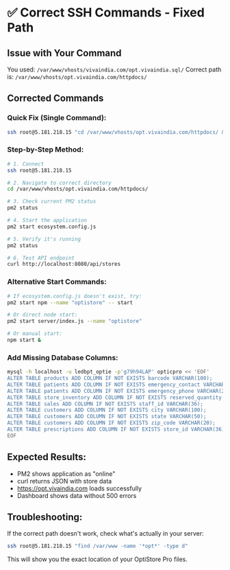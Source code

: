 # ✅ Correct SSH Commands - Fixed Path

## Issue with Your Command
You used: `/var/www/vhosts/vivaindia.com/opt.vivaindia.sql/`
Correct path is: `/var/www/vhosts/opt.vivaindia.com/httpdocs/`

## Corrected Commands

### Quick Fix (Single Command):
```bash
ssh root@5.181.218.15 "cd /var/www/vhosts/opt.vivaindia.com/httpdocs/ && pm2 status && pm2 start ecosystem.config.js && pm2 status && curl -s http://localhost:8080/api/stores"
```

### Step-by-Step Method:
```bash
# 1. Connect
ssh root@5.181.218.15

# 2. Navigate to correct directory
cd /var/www/vhosts/opt.vivaindia.com/httpdocs/

# 3. Check current PM2 status
pm2 status

# 4. Start the application
pm2 start ecosystem.config.js

# 5. Verify it's running
pm2 status

# 6. Test API endpoint
curl http://localhost:8080/api/stores
```

### Alternative Start Commands:
```bash
# If ecosystem.config.js doesn't exist, try:
pm2 start npm --name "optistore" -- start

# Or direct node start:
pm2 start server/index.js --name "optistore"

# Or manual start:
npm start &
```

### Add Missing Database Columns:
```bash
mysql -h localhost -u ledbpt_optie -p'g79h94LAP' opticpro << 'EOF'
ALTER TABLE products ADD COLUMN IF NOT EXISTS barcode VARCHAR(100);
ALTER TABLE patients ADD COLUMN IF NOT EXISTS emergency_contact VARCHAR(255);
ALTER TABLE patients ADD COLUMN IF NOT EXISTS emergency_phone VARCHAR(20);
ALTER TABLE store_inventory ADD COLUMN IF NOT EXISTS reserved_quantity INT DEFAULT 0;
ALTER TABLE sales ADD COLUMN IF NOT EXISTS staff_id VARCHAR(36);
ALTER TABLE customers ADD COLUMN IF NOT EXISTS city VARCHAR(100);
ALTER TABLE customers ADD COLUMN IF NOT EXISTS state VARCHAR(50);
ALTER TABLE customers ADD COLUMN IF NOT EXISTS zip_code VARCHAR(20);
ALTER TABLE prescriptions ADD COLUMN IF NOT EXISTS store_id VARCHAR(36);
EOF
```

## Expected Results:
- PM2 shows application as "online"
- curl returns JSON with store data
- https://opt.vivaindia.com loads successfully
- Dashboard shows data without 500 errors

## Troubleshooting:
If the correct path doesn't work, check what's actually in your server:
```bash
ssh root@5.181.218.15 "find /var/www -name '*opt*' -type d"
```

This will show you the exact location of your OptiStore Pro files.